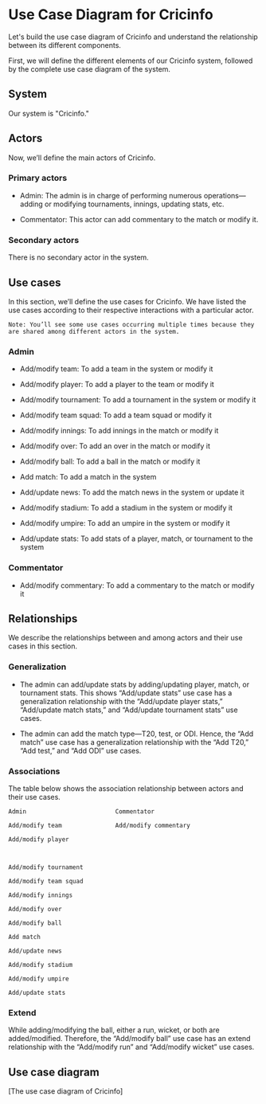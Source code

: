# Use Case Diagram for Cricinfo
Let's build the use case diagram of Cricinfo and understand the relationship between its different components.

First, we will define the different elements of our Cricinfo system, followed by the complete use case diagram of the system.

## System
Our system is "Cricinfo."

## Actors
Now, we’ll define the main actors of Cricinfo.

### Primary actors
- Admin: The admin is in charge of performing numerous operations—adding or modifying tournaments, innings, updating stats, etc.

- Commentator: This actor can add commentary to the match or modify it.

### Secondary actors
There is no secondary actor in the system.

## Use cases
In this section, we’ll define the use cases for Cricinfo. We have listed the use cases according to their respective interactions with a particular actor.
```
Note: You’ll see some use cases occurring multiple times because they are shared among different actors in the system.
```
### Admin
- Add/modify team: To add a team in the system or modify it

- Add/modify player: To add a player to the team or modify it

- Add/modify tournament: To add a tournament in the system or modify it

- Add/modify team squad: To add a team squad or modify it

- Add/modify innings: To add innings in the match or modify it

- Add/modify over: To add an over in the match or modify it

- Add/modify ball: To add a ball in the match or modify it

- Add match: To add a match in the system

- Add/update news: To add the match news in the system or update it

- Add/modify stadium: To add a stadium in the system or modify it

- Add/modify umpire: To add an umpire in the system or modify it

- Add/update stats: To add stats of a player, match, or tournament to the system

### Commentator
- Add/modify commentary: To add a commentary to the match or modify it

## Relationships
We describe the relationships between and among actors and their use cases in this section.

### Generalization
- The admin can add/update stats by adding/updating player, match, or tournament stats. This shows “Add/update stats” use case has a generalization relationship with the “Add/update player stats,” “Add/update match stats,” and “Add/update tournament stats” use cases.

- The admin can add the match type—T20, test, or ODI. Hence, the “Add match” use case has a generalization relationship with the “Add T20,” “Add test,” and “Add ODI” use cases.

### Associations
The table below shows the association relationship between actors and their use cases.

```
Admin                         Commentator

Add/modify team               Add/modify commentary

Add/modify player



Add/modify tournament

Add/modify team squad

Add/modify innings

Add/modify over

Add/modify ball

Add match

Add/update news

Add/modify stadium

Add/modify umpire

Add/update stats
```
### Extend
While adding/modifying the ball, either a run, wicket, or both are added/modified. Therefore, the “Add/modify ball” use case has an extend relationship with the “Add/modify run” and “Add/modify wicket” use cases.

## Use case diagram
[The use case diagram of Cricinfo]
